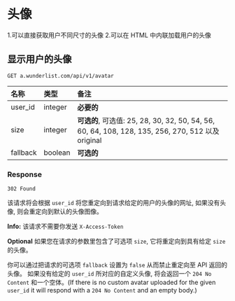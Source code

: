 # 头像

1.可以直接获取用户不同尺寸的头像 2.可以在 HTML 中内联加载用户的头像

## 显示用户的头像

```
GET a.wunderlist.com/api/v1/avatar
```

名称       | 类型      | 备注
:------- | :------ | :---------------------------------------------------------------------------------------------
user_id  | integer | **必要的**
size     | integer | **可选的**, 可选值: 25, 28, 30, 32, 50, 54, 56, 60, 64, 108, 128, 135, 256, 270, 512 以及 original
fallback | boolean | **可选的**

### Response

```
302 Found
```

该请求将会根据 `user_id` 将您重定向到请求给定的用户的头像的网址, 如果没有头像, 则会重定向到默认的头像图像。

**Info:** 该请求不需要你发送 `X-Access-Token`

**Optional**
如果您在请求的参数里包含了可选项 `size`,  它将重定向到具有给定 `size` 的头像。

你可以通过把请求的可选项 `fallback` 设置为 `false` 从而禁止重定向至 API 返回的头像。 如果没有给定的 `user_id` 所对应的自定义头像, 将会返回一个 `204 No Content` 和一个空体。(If there is no custom avatar uploaded for the given `user_id` it will respond with a `204 No Content` and an empty body.)

